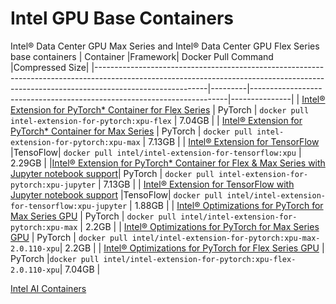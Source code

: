 # Intel GPU Base Containers
Intel® Data Center GPU Max Series and Intel® Data Center GPU Flex Series base containers
|                                                                                        Container                                                                                       |Framework|                           Docker Pull Command                          |Compressed Size|
|----------------------------------------------------------------------------------------------------------------------------------------------------------------------------------------|---------|------------------------------------------------------------------------|---------------|
|                  [Intel® Extension for PyTorch* Container for Flex Series](https://github.com/intel/intel-extension-for-pytorch/blob/v2.0.110%2Bxpu/docker/README.md)                  | PyTorch |         ```docker pull intel-extension-for-pytorch:xpu-flex```         |     7.04GB    |
|                   [Intel® Extension for PyTorch* Container for Max Series](https://github.com/intel/intel-extension-for-pytorch/blob/v2.0.110%2Bxpu/docker/README.md)                  | PyTorch |          ```docker pull intel-extension-for-pytorch:xpu-max```         |     7.13GB    |
|                               [Intel® Extension for TensorFlow](https://github.com/intel/intel-extension-for-tensorflow/blob/v2.13.0.0/docker/README.md)                               |TensoFlow|       ```docker pull intel/intel-extension-for-tensorflow:xpu```       |     2.29GB    |
|[Intel® Extension for PyTorch* Container for Flex & Max Series with Jupyter notebook support](https://github.com/intel/intel-extension-for-pytorch/blob/v2.0.110%2Bxpu/docker/README.md)| PyTorch |        ```docker pull intel-extension-for-pytorch:xpu-jupyter```       |     7.13GB    |
|                [Intel® Extension for TensorFlow with Jupyter notebook support](https://github.com/intel/intel-extension-for-tensorflow/blob/v2.13.0.0/docker/README.md)                |TensoFlow|   ```docker pull intel/intel-extension-for-tensorflow:xpu-jupyter```   |     1.88GB    |
|                    [Intel® Optimizations for PyTorch for Max Series GPU](https://github.com/intel/intel-extension-for-pytorch/blob/v2.0.110%2Bxpu/docker/README.md)                    | PyTorch |       ```docker pull intel/intel-extension-for-pytorch:xpu-max```      |     2.2GB     |
|                    [Intel® Optimizations for PyTorch for Max Series GPU](https://github.com/intel/intel-extension-for-pytorch/blob/v2.0.110%2Bxpu/docker/README.md)                    | PyTorch | ```docker pull intel/intel-extension-for-pytorch:xpu-max-2.0.110-xpu```|     2.2GB     |
|                    [Intel® Optimizations for PyTorch for Flex Series GPU](https://github.com/intel/intel-extension-for-pytorch/blob/v2.0.110%2Bxpu/docker/README.md)                   | PyTorch |```docker pull intel/intel-extension-for-pytorch:xpu-flex-2.0.110-xpu```|     7.04GB    |

[Intel AI Containers](README.md)
